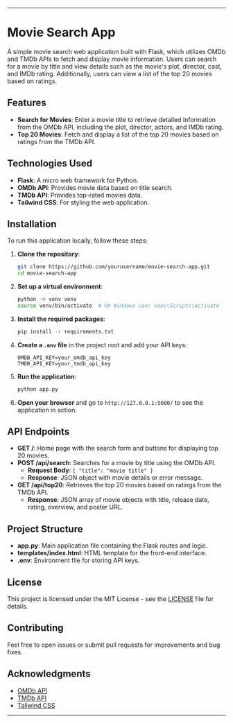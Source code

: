 
---

# Movie Search App

A simple movie search web application built with Flask, which utilizes OMDb and TMDb APIs to fetch and display movie information. Users can search for a movie by title and view details such as the movie's plot, director, cast, and IMDb rating. Additionally, users can view a list of the top 20 movies based on ratings.

## Features

- **Search for Movies**: Enter a movie title to retrieve detailed information from the OMDb API, including the plot, director, actors, and IMDb rating.
- **Top 20 Movies**: Fetch and display a list of the top 20 movies based on ratings from the TMDb API.

## Technologies Used

- **Flask**: A micro web framework for Python.
- **OMDb API**: Provides movie data based on title search.
- **TMDb API**: Provides top-rated movies data.
- **Tailwind CSS**: For styling the web application.

## Installation

To run this application locally, follow these steps:

1. **Clone the repository**:
    ```bash
    git clone https://github.com/yourusername/movie-search-app.git
    cd movie-search-app
    ```

2. **Set up a virtual environment**:
    ```bash
    python -m venv venv
    source venv/bin/activate  # On Windows use: venv\Scripts\activate
    ```

3. **Install the required packages**:
    ```bash
    pip install -r requirements.txt
    ```

4. **Create a `.env` file** in the project root and add your API keys:
    ```env
    OMDB_API_KEY=your_omdb_api_key
    TMDB_API_KEY=your_tmdb_api_key
    ```

5. **Run the application**:
    ```bash
    python app.py
    ```

6. **Open your browser** and go to `http://127.0.0.1:5000/` to see the application in action.

## API Endpoints

- **GET /**: Home page with the search form and buttons for displaying top 20 movies.
- **POST /api/search**: Searches for a movie by title using the OMDb API.
  - **Request Body**: `{ "title": "movie title" }`
  - **Response**: JSON object with movie details or error message.
- **GET /api/top20**: Retrieves the top 20 movies based on ratings from the TMDb API.
  - **Response**: JSON array of movie objects with title, release date, rating, overview, and poster URL.

## Project Structure

- **app.py**: Main application file containing the Flask routes and logic.
- **templates/index.html**: HTML template for the front-end interface.
- **.env**: Environment file for storing API keys.

## License

This project is licensed under the MIT License - see the [LICENSE](LICENSE) file for details.

## Contributing

Feel free to open issues or submit pull requests for improvements and bug fixes. 

## Acknowledgments

- [OMDb API](http://www.omdbapi.com/)
- [TMDb API](https://www.themoviedb.org/documentation/api)
- [Tailwind CSS](https://tailwindcss.com/)

---

